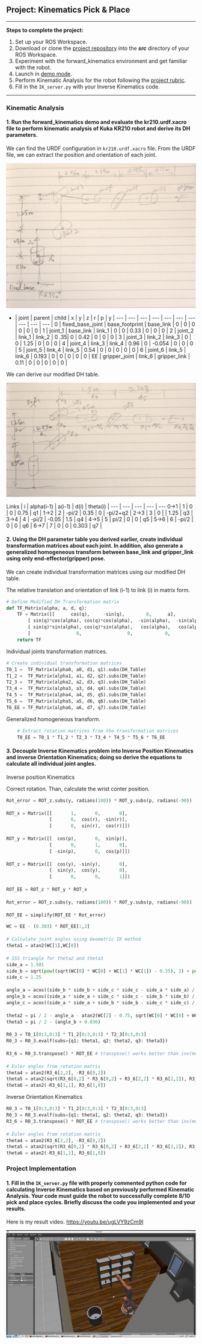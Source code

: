## Project: Kinematics Pick & Place

---

**Steps to complete the project:**  


1. Set up your ROS Workspace.
2. Download or clone the [project repository](https://github.com/udacity/RoboND-Kinematics-Project) into the ***src*** directory of your ROS Workspace.  
3. Experiment with the forward_kinematics environment and get familiar with the robot.
4. Launch in [demo mode](https://classroom.udacity.com/nanodegrees/nd209/parts/7b2fd2d7-e181-401e-977a-6158c77bf816/modules/8855de3f-2897-46c3-a805-628b5ecf045b/lessons/91d017b1-4493-4522-ad52-04a74a01094c/concepts/ae64bb91-e8c4-44c9-adbe-798e8f688193).
5. Perform Kinematic Analysis for the robot following the [project rubric](https://review.udacity.com/#!/rubrics/972/view).
6. Fill in the `IK_server.py` with your Inverse Kinematics code. 


[//]: # (Image References)

[image1]: ./misc_images/misc1.png
[image2]: ./misc_images/misc3.png
[image3]: ./misc_images/misc2.png
[fk1]: ./misc_images/fk_from_urdf.jpg
[fk2]: ./misc_images/fk_modified.jpg
[result]: ./misc_images/result.jpg

---

### Kinematic Analysis
#### 1. Run the forward_kinematics demo and evaluate the kr210.urdf.xacro file to perform kinematic analysis of Kuka KR210 robot and derive its DH parameters.


We can find the URDF configuration in `kr210.urdf.xacro` file. From the URDF file, we can extract the position and orientation of each joint.

![DH parameters from URDF file][fk1]

- | joint | parent | child | x | y | z | r | p | y |
--- | --- | --- | --- | --- | --- | --- | --- | --- | --- |
0 | fixed_base_joint | base_footprint | base_link | 0 | 0 | 0 | 0 | 0 | 0 |
1 | joint_1 | base_link | link_1 | 0 | 0 | 0.33 | 0 | 0 | 0 |
2 | joint_2 | link_1 | link_2 | 0 .35| 0 | 0.42 | 0 | 0 | 0 |
3 | joint_3 | link_2 | link_3 | 0 | 0 | 1.25 | 0 | 0 | 0 |
4 | joint_4 | link_3 | link_4 | 0.96 | 0 | -0.054 | 0 | 0 | 0 |
5 | joint_5 | link_4 | link_5 | 0.54 | 0 | 0 | 0 | 0 | 0 |
6 | joint_6 | link_5 | link_6 | 0.193 | 0 | 0 | 0 | 0 | 0 |
EE | gripper_joint | link_6 | gripper_link | 0.11 | 0 | 0 | 0 | 0 | 0 |

We can derive our modified DH table.

![Modified DH parameters][fk2]

Links | i | alpha(i-1) | a(i-1) | d(i) | theta(i) |
--- | --- | --- | --- | ---
0->1 | 1 | 0 | 0 | 0.75 | q1 |
1->2 | 2 | -pi/2 | 0.35 | 0 | -pi/2+q2 |
2->3 | 3 | 0 |  | 1.25 | q3 |
3->4 | 4 | -pi/2 | -0.05 | 1.5 | q4 |
4->5 | 5 | pi/2 | 0 | 0 | q5 |
5->6 | 6 | -pi/2 | 0 | 0 | q6 |
6->7 | 7 | 0 | 0 | 0.303 | q7 |


#### 2. Using the DH parameter table you derived earlier, create individual transformation matrices about each joint. In addition, also generate a generalized homogeneous transform between base_link and gripper_link using only end-effector(gripper) pose.

We can create individual transformation matrices using our modified DH table.

The relative translation and orientation of link (i-1) to link (i) in matrix form.
```python
# Define Modified DH Transformation matrix
def TF_Matrix(alpha, a, d, q):
    TF = Matrix([[      cos(q),     -sin(q),        0,      a],
        [ sin(q)*cos(alpha), cos(q)*cos(alpha),  -sin(alpha),  -sin(alpha)*d],
        [ sin(q)*sin(alpha), cos(q)*sin(alpha),   cos(alpha),   cos(alpha)*d],
        [                 0,                 0,            0,              1]])
    return TF
```

Individual joints transformation matrices.

```python
# Create individual transformation matrices
T0_1 =  TF_Matrix(alpha0, a0, d1, q1).subs(DH_Table)
T1_2 =  TF_Matrix(alpha1, a1, d2, q2).subs(DH_Table)
T2_3 =  TF_Matrix(alpha2, a2, d3, q3).subs(DH_Table)
T3_4 =  TF_Matrix(alpha3, a3, d4, q4).subs(DH_Table)
T4_5 =  TF_Matrix(alpha4, a4, d5, q5).subs(DH_Table)
T5_6 =  TF_Matrix(alpha5, a5, d6, q6).subs(DH_Table)
T6_EE = TF_Matrix(alpha6, a6, d7, q7).subs(DH_Table)
```

Generalized homogeneous transform.

```python
	# Extract rotation matrices from the transformation matrices
	T0_EE = T0_1 * T1_2 * T2_3 * T3_4 * T4_5 * T5_6 * T6_EE
```

#### 3. Decouple Inverse Kinematics problem into Inverse Position Kinematics and inverse Orientation Kinematics; doing so derive the equations to calculate all individual joint angles.

Inverse position Kinematics

Correct rotation. Than, calculate the wrist conter position.

```python
Rot_error = ROT_z.subs(y, radians(180)) * ROT_y.subs(p, radians(-90))

ROT_x = Matrix([[       1,       0,       0],
                [       0,  cos(r), -sin(r)],
                [       0,  sin(r),  cos(r)]])

ROT_y = Matrix([[  cos(p),       0,  sin(p)],
                [       0,       1,       0],
                [ -sin(p),       0,  cos(p)]])

ROT_z = Matrix([[  cos(y), -sin(y),       0],
                [  sin(y),  cos(y),       0],
                [       0,       0,       1]])

ROT_EE = ROT_z * ROT_y * ROT_x

Rot_error = ROT_z.subs(y, radians(180)) * ROT_y.subs(p, radians(-90))

ROT_EE = simplify(ROT_EE * Rot_error)
```

```python
WC = EE - (0.303) * ROT_EE[:,2]

# Calculate joint angles using Geometric IK method
theta1 = atan2(WC[1],WC[0])

# SSS triangle for theta2 and theta3
side_a = 1.501
side_b = sqrt(pow((sqrt(WC[0] * WC[0] + WC[1] * WC[1]) - 0.35), 2) + pow((WC[2] - 0.75), 2))
side_c = 1.25

angle_a = acos((side_b * side_b + side_c * side_c - side_a * side_a) / (2 * side_b * side_c))
angle_b = acos((side_a * side_a + side_c * side_c - side_b * side_b) / (2 * side_a * side_c))
angle_c = acos((side_a * side_a + side_b * side_b - side_c * side_c) / (2 * side_a * side_b))

theta2 = pi / 2 - angle_a - atan2(WC[2] - 0.75, sqrt(WC[0] * WC[0] + WC[1] * WC[1]) - 0.35)
theta3 = pi / 2 - (angle_b + 0.036)

R0_3 = T0_1[0:3,0:3] * T1_2[0:3,0:3] * T2_3[0:3,0:3] 
R0_3 = R0_3.evalf(subs={q1: theta1, q2: theta2, q3: theta3}) 

R3_6 = R0_3.transpose() * ROT_EE # transpose() works better than inv(method="LU") 

# Euler angles from rotation matrix 
theta4 = atan2(R3_6[2,2], -R3_6[0,2]) 
theta5 = atan2(sqrt(R3_6[0,2] * R3_6[0,2] + R3_6[2,2] * R3_6[2,2]), R3_6[1,2]) 
theta6 = atan2(-R3_6[1,1], R3_6[1,0]) 
```


Inverse Orientation Kinematics

```python
R0_3 = T0_1[0:3,0:3] * T1_2[0:3,0:3] * T2_3[0:3,0:3] 
R0_3 = R0_3.evalf(subs={q1: theta1, q2: theta2, q3: theta3}) 
R3_6 = R0_3.transpose() * ROT_EE # transpose() works better than inv(method="LU") 

# Euler angles from rotation matrix 
theta4 = atan2(R3_6[2,2], -R3_6[0,2]) 
theta5 = atan2(sqrt(R3_6[0,2] * R3_6[0,2] + R3_6[2,2] * R3_6[2,2]), R3_6[1,2]) 
theta6 = atan2(-R3_6[1,1], R3_6[1,0]) 
```


### Project Implementation

#### 1. Fill in the `IK_server.py` file with properly commented python code for calculating Inverse Kinematics based on previously performed Kinematic Analysis. Your code must guide the robot to successfully complete 8/10 pick and place cycles. Briefly discuss the code you implemented and your results. 

Here is my result video. https://youtu.be/ugLVY9zCm9I

![result image][result]


